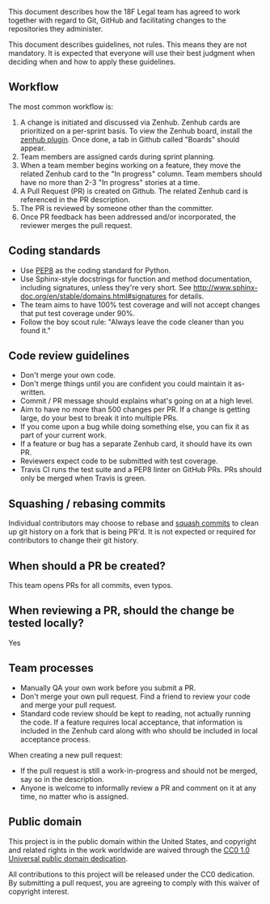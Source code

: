 This document describes how the 18F Legal team has agreed to work together
with regard to Git, GitHub and facilitating changes to the repositories they
administer.

This document describes guidelines, not rules. This means they are not
mandatory. It is expected that everyone will use their best judgment when
deciding when and how to apply these guidelines.

## Workflow

The most common workflow is:

1. A change is initiated and discussed via Zenhub. Zenhub cards are
   prioritized on a per-sprint basis.  To view the Zenhub board, install the [zenhub plugin](https://www.zenhub.io/).  Once done, a tab in Github called "Boards" should appear.
1. Team members are assigned cards during sprint planning.
1. When a team member begins working on a feature, they move the related Zenhub
   card to the "In progress" column. Team members should have no more than 2-3
   "In progress" stories at a time.
1. A Pull Request (PR) is created on Github. The related Zenhub card is
   referenced in the PR description.
1. The PR is reviewed by someone other than the committer.
1. Once PR feedback has been addressed and/or incorporated, the reviewer merges
   the pull request.

## Coding standards

* Use [PEP8](https://www.python.org/dev/peps/pep-0008/) as the coding standard
  for Python.
* Use Sphinx-style docstrings for function and method documentation, including
  signatures, unless they're very short. See
  http://www.sphinx-doc.org/en/stable/domains.html#signatures for details.
* The team aims to have 100% test coverage and will not accept changes that put
  test coverage under 90%.
* Follow the boy scout rule: "Always leave the code cleaner than you
  found it."

## Code review guidelines

* Don't merge your own code.
* Don't merge things until you are confident you could maintain it as-written.
* Commit / PR message should explains what's going on at a high level.
* Aim to have no more than 500 changes per PR. If a change is getting large, do
  your best to break it into multiple PRs.
* If you come upon a bug while doing something else, you can fix it as part of
  your current work.
* If a feature or bug has a separate Zenhub card, it should have its own PR.
* Reviewers expect code to be submitted with test coverage.
* Travis CI runs the test suite and a PEP8 linter on GitHub PRs. PRs should only
  be merged when Travis is green.

## Squashing / rebasing commits

Individual contributors may choose to rebase and [squash
commits](https://git-scm.com/book/en/v2/Git-Tools-Rewriting-History#Squashing-Commits)
to clean up git history on a fork that is being PR'd. It is not expected or
required for contributors to change their git history.

## When should a PR be created?

This team opens PRs for all commits, even typos.

## When reviewing a PR, should the change be tested locally?

Yes

## Team processes

* Manually QA your own work before you submit a PR.
* Don't merge your own pull request. Find a friend to review your code and
  merge your pull request.
* Standard code review should be kept to reading, not actually running the
  code. If a feature requires local acceptance, that information is included in
  the Zenhub card along with who should be included in local acceptance process.

When creating a new pull request:

* If the pull request is still a work-in-progress and should not be merged, say
  so in the description.
* Anyone is welcome to informally review a PR and comment on it at any time, no
  matter who is assigned.

## Public domain

This project is in the public domain within the United States, and
copyright and related rights in the work worldwide are waived through
the [CC0 1.0 Universal public domain dedication](https://creativecommons.org/publicdomain/zero/1.0/).

All contributions to this project will be released under the CC0
dedication. By submitting a pull request, you are agreeing to comply
with this waiver of copyright interest.
